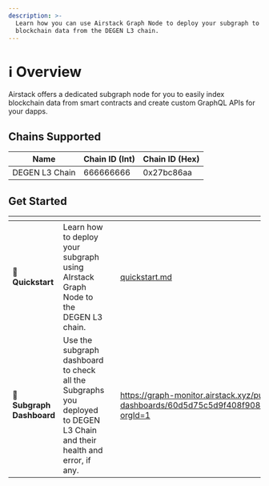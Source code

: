 ```yaml
---
description: >-
  Learn how you can use Airstack Graph Node to deploy your subgraph to index
  blockchain data from the DEGEN L3 chain.
---
```


# ℹ️ Overview

Airstack offers a dedicated subgraph node for you to easily index blockchain data from smart contracts and create custom GraphQL APIs for your dapps.

## Chains Supported

| Name           | Chain ID (Int) | Chain ID (Hex) |
| -------------- | -------------- | -------------- |
| DEGEN L3 Chain | 666666666      | 0x27bc86aa     |

## Get Started

<table data-view="cards"><thead><tr><th></th><th></th><th></th><th data-hidden data-card-target data-type="content-ref"></th></tr></thead><tbody><tr><td><span data-gb-custom-inline data-tag="emoji" data-code="1f680">🚀</span> <strong>Quickstart</strong></td><td>Learn how to deploy your subgraph using AIrstack Graph Node to the DEGEN L3 chain.</td><td></td><td><a href="quickstart.md">quickstart.md</a></td></tr><tr><td><span data-gb-custom-inline data-tag="emoji" data-code="1f493">💓</span> <strong>Subgraph Dashboard</strong></td><td>Use the subgraph dashboard to check all the Subgraphs you deployed to DEGEN L3 Chain and their health and error, if any.</td><td></td><td><a href="https://graph-monitor.airstack.xyz/public-dashboards/60d5d75c5d9f408f9081eec1b4070d22?orgId=1">https://graph-monitor.airstack.xyz/public-dashboards/60d5d75c5d9f408f9081eec1b4070d22?orgId=1</a></td></tr></tbody></table>
